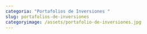 ```yaml
---
categoria: "Portafolios de Inversiones "
slug: portafolios-de-inversiones
categoryimage: /assets/portafolio-de-inversiones.jpg
---
```


